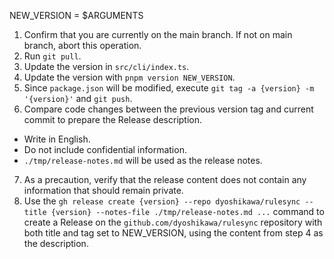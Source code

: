 NEW_VERSION = $ARGUMENTS

1. Confirm that you are currently on the main branch. If not on main branch, abort this operation.
2. Run `git pull`.
3. Update the version in `src/cli/index.ts`.
4. Update the version with `pnpm version NEW_VERSION`.
5. Since `package.json` will be modified, execute `git tag -a {version} -m '{version}'` and `git push`.
6. Compare code changes between the previous version tag and current commit to prepare the Release description.
  - Write in English.
  - Do not include confidential information.
  - `./tmp/release-notes.md` will be used as the release notes.
7. As a precaution, verify that the release content does not contain any information that should remain private.
8. Use the `gh release create {version} --repo dyoshikawa/rulesync --title {version} --notes-file ./tmp/release-notes.md ...` command to create a Release on the `github.com/dyoshikawa/rulesync` repository with both title and tag set to NEW_VERSION, using the content from step 4 as the description.
